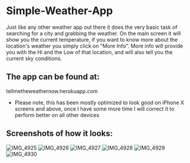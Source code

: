
# Simple-Weather-App

Just like any other weather app out there it does the very basic task of searching for a city and grabbing the weather.
On the main screen it will show you the current temperature, if you want to know more about the location's weather you simply click on "More Info".
More info will provide you with the Hi and the Low of that location, and will also tell you the current sky conditions.

## The app can be found at: 
tellmetheweathernow.herokuapp.com 

* Please note, this has been mostly optimized to look good on iPhone X screens and above, once I have some more time I will correct it to perform better on all other devices

## Screenshots of how it looks:
![IMG_4925](https://user-images.githubusercontent.com/69999501/98495943-937fc980-21fd-11eb-97fc-185f64e8c1c9.PNG)
![IMG_4926](https://user-images.githubusercontent.com/69999501/98495949-97abe700-21fd-11eb-9262-7f9d3b5271cc.PNG)
![IMG_4927](https://user-images.githubusercontent.com/69999501/98495950-9975aa80-21fd-11eb-880b-ac65f05a156d.PNG)
![IMG_4928](https://user-images.githubusercontent.com/69999501/98495951-9aa6d780-21fd-11eb-809c-9d5bcb83059d.PNG)
![IMG_4929](https://user-images.githubusercontent.com/69999501/98495954-9bd80480-21fd-11eb-85d6-5fc47e42a50c.PNG)
![IMG_4930](https://user-images.githubusercontent.com/69999501/98495957-9d093180-21fd-11eb-8ed7-c8503db8cbbf.PNG)

